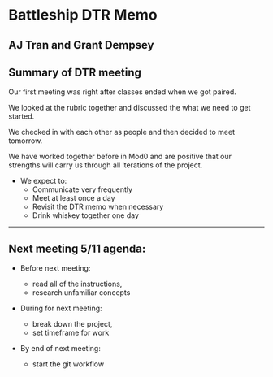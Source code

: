 # Battleship DTR Memo

## AJ Tran and Grant Dempsey

## Summary of DTR meeting

Our first meeting was right after classes ended when we got paired.

We looked at the rubric together and discussed the what we need to get started.

We checked in with each other as people and then decided to meet tomorrow.

We have worked together before in Mod0 and are positive that our strengths will carry us through all iterations of the project.

- We expect to:
  - Communicate very frequently
  - Meet at least once a day
  - Revisit the DTR memo when necessary
  - Drink whiskey together one day

------

## Next meeting 5/11 agenda:

- Before next meeting:
  - read all of the instructions,
  - research unfamiliar concepts


- During for next meeting:
  - break down the project,
  - set timeframe for work


- By end of next meeting:
  - start the git workflow
